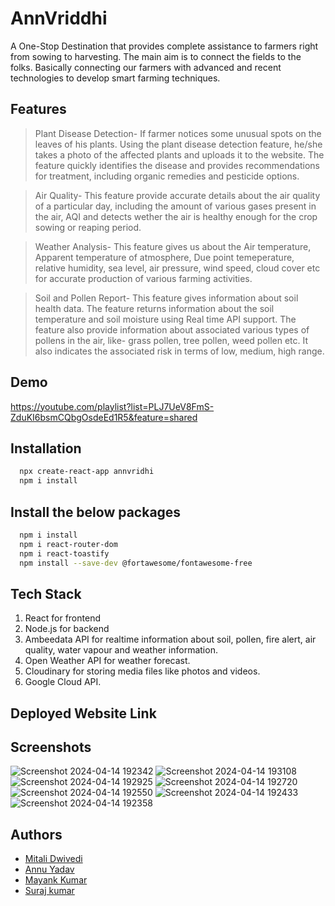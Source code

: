 # AnnVriddhi
A One-Stop Destination that provides complete
assistance to farmers right from sowing to
harvesting. The main aim is to connect the fields to the folks. Basically connecting our farmers with advanced and recent technologies to develop smart farming techniques.







## Features
>Plant Disease Detection- If farmer notices some unusual spots on the leaves of his plants. Using the plant disease detection feature, he/she takes a photo of the affected plants and uploads it to the website. The feature quickly identifies the disease and provides recommendations for treatment, including organic remedies and pesticide options.

>Air Quality- This feature provide accurate details about the air quality of a particular day, including the amount of various gases present in the air, AQI and detects wether the air is healthy enough for the crop sowing or reaping period.

>Weather Analysis- This feature gives us about the Air temperature, Apparent temperature of atmosphere, Due point temeperature, relative humidity, sea level, air pressure, wind speed, cloud cover etc for accurate production of various farming activities. 

>Soil and Pollen Report- This feature gives information about soil health data. The feature returns information about the soil temperature and soil moisture using Real time API support.
The feature also provide information about associated various types of pollens in the air, like- grass pollen, tree pollen, weed pollen etc. It also indicates the associated risk in terms of low, medium, high range.


## Demo
https://youtube.com/playlist?list=PLJ7UeV8FmS-ZduKI6bsmCQbgOsdeEd1R5&feature=shared


## Installation

```bash
  npx create-react-app annvridhi
  npm i install
```
## Install the below packages

```bash
  npm i install
  npm i react-router-dom
  npm i react-toastify
  npm install --save-dev @fortawesome/fontawesome-free
```

    
## Tech Stack
1. React for frontend
2. Node.js for backend
3. Ambeedata API for realtime information about soil, pollen, fire alert, air quality, water vapour and weather information.
4. Open Weather API for weather forecast.
5. Cloudinary for storing media files like photos and videos.
7. Google Cloud API.
  

## Deployed Website Link

## Screenshots
![Screenshot 2024-04-14 192342](https://github.com/suraj-markup/BYTEVERSE_NERDS/assets/96483690/d5424736-e309-4888-a4fa-4f3152c010ff)
![Screenshot 2024-04-14 193108](https://github.com/suraj-markup/BYTEVERSE_NERDS/assets/96483690/55275f54-3131-4b88-abbc-8b0ca8aa7680)
![Screenshot 2024-04-14 192925](https://github.com/suraj-markup/BYTEVERSE_NERDS/assets/96483690/592784f5-e556-4064-ac87-6ef5715bd644)
![Screenshot 2024-04-14 192720](https://github.com/suraj-markup/BYTEVERSE_NERDS/assets/96483690/4f5c6d86-5f89-4329-b770-9141cecbefd2)
![Screenshot 2024-04-14 192550](https://github.com/suraj-markup/BYTEVERSE_NERDS/assets/96483690/7cbe8e86-c0e2-4c35-9bb2-41dc0dd65d06)
![Screenshot 2024-04-14 192433](https://github.com/suraj-markup/BYTEVERSE_NERDS/assets/96483690/3ba8899c-e318-4c26-a0d5-1a1d145a1058)
![Screenshot 2024-04-14 192358](https://github.com/suraj-markup/BYTEVERSE_NERDS/assets/96483690/434a649b-5a91-404b-965a-21f3ed9392d3)


## Authors

- [Mitali Dwivedi](https://www.github.com/Deflecting-Torque)
- [Annu Yadav](https://www.github.com/90ann-u)
- [Mayank Kumar](https://www.github.com/mayank-012)
- [Suraj kumar](https://www.github.com/suraj-markup)

